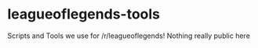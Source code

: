 # leagueoflegends-tools
Scripts and Tools we use for /r/leagueoflegends!
Nothing really public here
